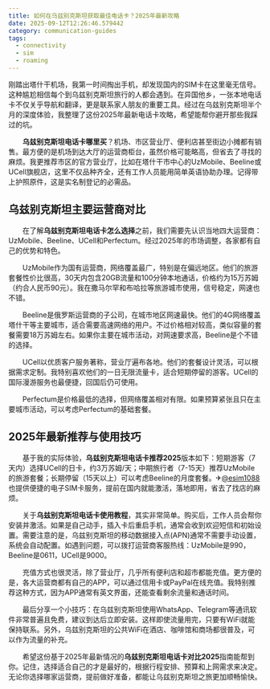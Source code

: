 ```yaml
---
title: 如何在乌兹别克斯坦获取最佳电话卡？2025年最新攻略
date: 2025-09-12T12:26:46.579442
category: communication-guides
tags:
  - connectivity
  - sim
  - roaming
---
```


刚踏出塔什干机场，我第一时间掏出手机，却发现国内的SIM卡在这里毫无信号。这种尴尬相信每个到乌兹别克斯坦旅行的人都会遇到。在异国他乡，一张本地电话卡不仅关乎导航和翻译，更是联系家人朋友的重要工具。经过在乌兹别克斯坦半个月的深度体验，我整理了这份2025年最新电话卡攻略，希望能帮你避开那些我踩过的坑。

　　**乌兹别克斯坦电话卡哪里买**？机场、市区营业厅、便利店甚至街边小摊都有销售。最方便的是机场到达大厅的运营商柜台，虽然价格可能略高，但省去了寻找的麻烦。我更推荐市区的官方营业厅，比如在塔什干市中心的UzMobile、Beeline或UCell旗舰店，这里不仅品种齐全，还有工作人员能用简单英语协助办理。记得带上护照原件，这是实名制登记的必需品。

## 乌兹别克斯坦主要运营商对比

　　在了解**乌兹别克斯坦电话卡怎么选择**之前，我们需要先认识当地四大运营商：UzMobile、Beeline、UCell和Perfectum。经过2025年的市场调整，各家都有自己的优势和特色。

　　UzMobile作为国有运营商，网络覆盖最广，特别是在偏远地区。他们的旅游套餐性价比很高，30天内包含20GB流量和100分钟本地通话，价格约为15万苏姆（约合人民币90元）。我在撒马尔罕和布哈拉等旅游城市使用，信号稳定，网速也不错。

　　Beeline是俄罗斯运营商的子公司，在城市地区网速最快。他们的4G网络覆盖塔什干等主要城市，适合需要高速网络的用户。不过价格相对较高，类似容量的套餐需要18万苏姆左右。如果你主要在城市活动，对网速要求高，Beeline是个不错的选择。

　　UCell以优质客户服务著称，营业厅遍布各地。他们的套餐设计灵活，可以根据需求定制。我特别喜欢他们的一日无限流量卡，适合短期停留的游客。UCell的国际漫游服务也最便捷，回国后仍可使用。

　　Perfectum是价格最低的选择，但网络覆盖相对有限。如果预算紧张且只在主要城市活动，可以考虑Perfectum的基础套餐。

## 2025年最新推荐与使用技巧

　　基于我的实际体验，**乌兹别克斯坦电话卡推荐2025**版本如下：短期游客（7天内）选择UCell的日卡，约3万苏姆/天；中期旅行者（7-15天）推荐UzMobile的旅游套餐；长期停留（15天以上）可以考虑Beeline的月度套餐。✈[@esim1088](https://t.me/s/esim1088)也提供便捷的电子SIM卡服务，提前在国内就能激活，落地即用，省去了找店的麻烦。

　　关于**乌兹别克斯坦电话卡使用教程**，其实非常简单。购买后，工作人员会帮你安装并激活。如果是自己动手，插入卡后重启手机，通常会收到欢迎短信和初始设置。需要注意的是，乌兹别克斯坦的移动数据接入点(APN)通常不需要手动设置，系统会自动配置。如遇到问题，可以拨打运营商客服热线：UzMobile是990，Beeline是0611，UCell是9000。

　　充值方式也很灵活，除了营业厅，几乎所有便利店和超市都能充值。更方便的是，各大运营商都有自己的APP，可以通过信用卡或PayPal在线充值。我特别推荐这种方式，因为APP通常有英文界面，还能查看剩余流量和通话时间。

　　最后分享一个小技巧：在乌兹别克斯坦使用WhatsApp、Telegram等通讯软件非常普遍且免费，建议到达后立即安装。这样即使流量用完，只要有WiFi就能保持联系。另外，乌兹别克斯坦的公共WiFi在酒店、咖啡馆和商场都很普及，可以作为流量的补充。

　　希望这份基于2025年最新情况的**乌兹别克斯坦电话卡对比2025**指南能帮到你。记住，选择适合自己的才是最好的，根据行程安排、预算和上网需求来决定。无论你选择哪家运营商，提前做好准备，都能让乌兹别克斯坦之旅更加顺畅愉快。